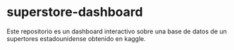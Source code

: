 # superstore-dashboard
Este repositorio es un dashboard interactivo sobre una base de datos de un supertores estadounidense obtenido en kaggle.
